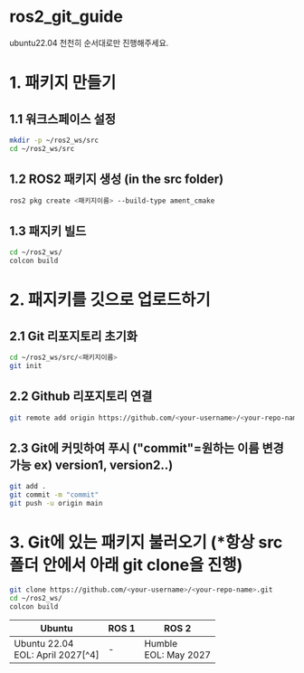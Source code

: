 # ros2_git_guide
ubuntu22.04
천천히 순서대로만 진행해주세요.

# 1. 패키지 만들기
## 1.1 워크스페이스 설정
```sh
mkdir -p ~/ros2_ws/src
cd ~/ros2_ws/src
```
## 1.2 ROS2 패키지 생성 (in the src folder)
```sh
ros2 pkg create <패키지이름> --build-type ament_cmake
```
## 1.3 패지키 빌드 
```sh
cd ~/ros2_ws/
colcon build
```
# 2. 패지키를 깃으로 업로드하기
## 2.1 Git 리포지토리 초기화
```sh
cd ~/ros2_ws/src/<패키지이름>
git init
```
## 2.2 Github 리포지토리 연결
```sh
git remote add origin https://github.com/<your-username>/<your-repo-name>.git
```
## 2.3 Git에 커밋하여 푸시 ("commit"=원하는 이름 변경가능 ex) version1, version2..)
```sh
git add .
git commit -m "commit"
git push -u origin main
```
# 3. Git에 있는 패키지 불러오기 (*항상 src폴더 안에서 아래 git clone을 진행)
```sh
git clone https://github.com/<your-username>/<your-repo-name>.git
cd ~/ros2_ws/
colcon build
```

| Ubuntu | ROS 1 | ROS 2 |
| ------ | ----- | ----- |
| Ubuntu 22.04<br>EOL: April 2027[^4] | - | Humble<br>EOL: May 2027 |
